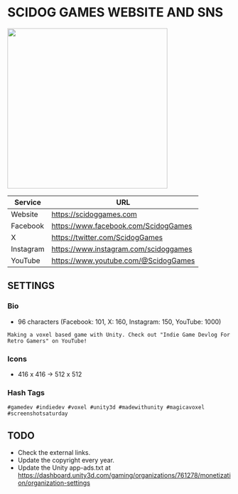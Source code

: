 # SCIDOG GAMES WEBSITE AND SNS
<img src="https://scidoggames.com/images/blog/our-website-is-opened/1.webp" height="360">

| Service | URL |
| --- | --- |
| Website | https://scidoggames.com |
| Facebook | https://www.facebook.com/ScidogGames |
| X | https://twitter.com/ScidogGames |
| Instagram | https://www.instagram.com/scidoggames |
| YouTube | https://www.youtube.com/@ScidogGames |

## SETTINGS
### Bio
- 96 characters (Facebook: 101, X: 160, Instagram: 150, YouTube: 1000)
```
Making a voxel based game with Unity. Check out "Indie Game Devlog For Retro Gamers" on YouTube!
```
### Icons
- 416 x 416 -> 512 x 512
### Hash Tags
```
#gamedev #indiedev #voxel #unity3d #madewithunity #magicavoxel #screenshotsaturday
```

## TODO
- Check the external links.
- Update the copyright every year.
- Update the Unity app-ads.txt at https://dashboard.unity3d.com/gaming/organizations/761278/monetization/organization-settings
